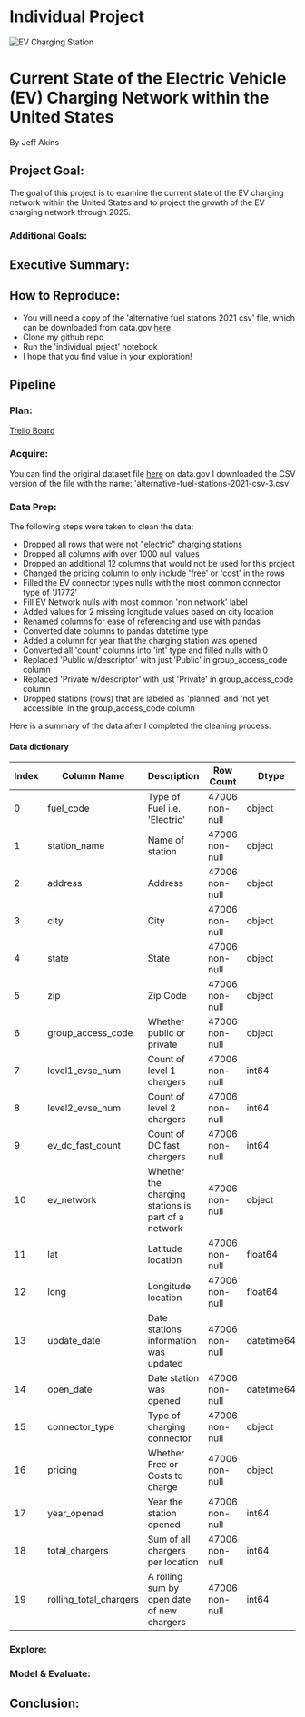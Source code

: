 # Individual Project
![EV Charging Station](https://i.insider.com/6042a8ac44d8e300117b9655?width=1200&format=jpeg)

# Current State of the Electric Vehicle (EV) Charging Network within the United States
By Jeff Akins

## Project Goal: 
The goal of this project is to examine the current state of the EV charging network within the United States and to project the growth of the EV charging network through 2025. 
### Additional Goals:

## Executive Summary:

## How to Reproduce:
- You will need a copy of the 'alternative fuel stations 2021 csv' file, which can be downloaded from data.gov [here](https://catalog.data.gov/dataset/alternative-fueling-station-locations-422f2/resource/341957d8-daf6-4a38-ab1d-8ec1bc21cfb9)
- Clone my github repo
- Run the 'individual_prject' notebook
- I hope that you find value in your exploration!


## Pipeline 

### Plan:
[Trello Board](https://trello.com/b/nCuPtuTu/individual-project-plan)

### Acquire:
You can find the original dataset file [here](https://catalog.data.gov/dataset/alternative-fueling-station-locations-422f2/resource/341957d8-daf6-4a38-ab1d-8ec1bc21cfb9) on data.gov
I downloaded the CSV version of the file with the name: 'alternative-fuel-stations-2021-csv-3.csv'

### Data Prep:
The following steps were taken to clean the data:

- Dropped all rows that were not "electric" charging stations
- Dropped all columns with over 1000 null values
- Dropped an additional 12 columns that would not be used for this project
- Changed the pricing column to only include 'free' or 'cost' in the rows
- Filled the EV connector types nulls with the most common connector type of 'J1772'
- Fill EV Network nulls with most common 'non network' label
- Added values for 2 missing longitude values based on city location
- Renamed columns for ease of referencing and use with pandas
- Converted date columns to pandas datetime type
- Added a column for year that the charging station was opened
- Converted all 'count' columns into 'int' type and filled nulls with 0
- Replaced 'Public w/descriptor' with just 'Public' in group_access_code column
- Replaced 'Private w/descriptor' with just 'Private' in group_access_code column
- Dropped stations (rows) that are labeled as 'planned' and 'not yet accessible' in the group_access_code column

Here is a summary of the data after I completed the cleaning process:

#### Data dictionary
|Index | Column Name | Description | Row Count | Dtype|
|---|---|---|---|---|
| 0  | fuel_code              | Type of Fuel i.e. 'Electric'                         | 47006 non-null | object     |
| 1  | station_name           | Name of station                                      | 47006 non-null | object     |
| 2  | address                | Address                                              | 47006 non-null | object     |
| 3  | city                   | City                                                 | 47006 non-null | object     |
| 4  | state                  | State                                                | 47006 non-null | object     |
| 5  | zip                    | Zip Code                                             | 47006 non-null | object     |
| 6  | group_access_code      | Whether public or private                            | 47006 non-null | object     |
| 7  | level1_evse_num        | Count of level 1 chargers                            | 47006 non-null | int64      |
| 8  | level2_evse_num        | Count of level 2 chargers                            | 47006 non-null | int64      |
| 9  | ev_dc_fast_count       | Count of DC fast chargers                            | 47006 non-null | int64      |
| 10 | ev_network             | Whether the charging stations is part of a network   | 47006 non-null | object     |
| 11 | lat                    | Latitude location                                    | 47006 non-null | float64    |
| 12 | long                   | Longitude location                                   | 47006 non-null | float64    |
| 13 | update_date            | Date stations information was updated                | 47006 non-null | datetime64 |
| 14 | open_date              | Date station was opened                              | 47006 non-null | datetime64 |
| 15 | connector_type         | Type of charging connector                           | 47006 non-null | object     |
| 16 | pricing                | Whether Free or Costs to charge                      | 47006 non-null | object     |
| 17 | year_opened            | Year the station opened                              | 47006 non-null | int64      |
| 18 | total_chargers         | Sum of all chargers per location                     | 47006 non-null | int64      |
| 19 | rolling_total_chargers | A rolling sum by open date of new chargers           | 47006 non-null | int64      |

### Explore:

### Model & Evaluate:

## Conclusion: